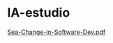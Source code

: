 # IA-estudio

[Sea-Change-in-Software-Dev.pdf](https://github.com/githubpresente/IA-estudio/files/12087878/Sea-Change-in-Software-Dev.pdf)

